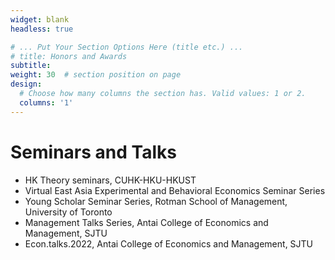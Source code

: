 ```yaml
---
widget: blank
headless: true

# ... Put Your Section Options Here (title etc.) ...
# title: Honors and Awards
subtitle:
weight: 30  # section position on page
design:
  # Choose how many columns the section has. Valid values: 1 or 2.
  columns: '1'
---
```


# Seminars and Talks
- HK Theory seminars, CUHK-HKU-HKUST
- Virtual East Asia Experimental and Behavioral Economics Seminar Series
- Young Scholar Seminar Series, Rotman School of Management, University of Toronto
- Management Talks Series, Antai College of Economics and Management, SJTU
- Econ.talks.2022, Antai College of Economics and Management, SJTU